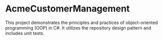 # AcmeCustomerManagement
 This project demonstrates the principles and practices of object-oriented programming (OOP) in C#. It utilizes the repository design pattern and includes unit tests.
